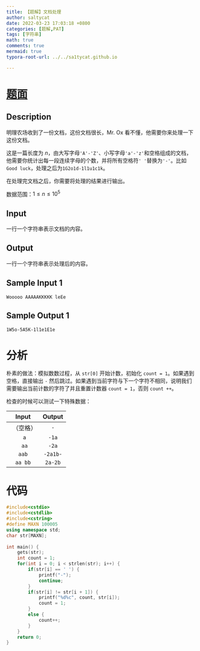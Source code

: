 ```yaml
---
title: 【题解】文档处理
author: saltycat
date: 2022-03-23 17:03:18 +0800
categories: [题解,PAT]
tags: [字符串]
math: true
comments: true
mermaid: true
typora-root-url: ../../sa1tycat.github.io

---
```


# [题面](https://code.sipcoj.com/problem/130)

## Description

明理农场收到了一份文档，这份文档很长，Mr. Ox 看不懂，他需要你来处理一下这份文档。

这是一篇长度为 $n$，由大写字母`'A'-'Z'`、小写字母`'a'-'z'`和空格组成的文档，他需要你统计出每一段连续字母的个数，并将所有空格符`' '`替换为`'-'`。比如`Good luck`，处理之后为`1G2o1d-1l1u1c1k`。

在处理完文档之后，你需要将处理的结果进行输出。

数据范围：$1 \leq n \leq 10^5$


## Input

一行一个字符串表示文档的内容。


## Output

一行一个字符串表示处理后的内容。


## Sample Input 1 

```
Wooooo AAAAAKKKKK leEe
```

## Sample Output 1

```
1W5o-5A5K-1l1e1E1e
```

# 分析

朴素的做法：模拟数数过程，从 `str[0]` 开始计数，初始化 `count = 1`。如果遇到空格，直接输出 `-` 然后跳过。如果遇到当前字符与下一个字符不相同，说明我们需要输出当前计数的字符了并且重置计数器 `count = 1`，否则 `count ++`。

检查的时候可以测试一下特殊数据：

|    Input    |  Output  |
| :---------: | :------: |
| ` `（空格） |   `-`    |
|    ` a`     |  `-1a`   |
|    ` aa`    |  `-2a`   |
|   ` aab `   | `-2a1b-` |
|   `aa bb`   | `2a-2b`  |

# 代码

```c++
#include<cstdio>
#include<cstdlib>
#include<cstring>
#define MAXN 100005
using namespace std;
char str[MAXN];
 
int main() {
	gets(str);
	int count = 1;
	for(int i = 0; i < strlen(str); i++) {
		if(str[i] == ' ') {
			printf("-");
			continue;
		}
		if(str[i] != str[i + 1]) {
			printf("%d%c", count, str[i]);
			count = 1;
		}
		else {
			count++;
		}
	}
	return 0;
}
```

